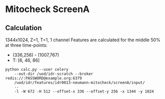 # Mitocheck ScreenA

## Calculation

1344x1024, Z=1, T=1, 1 channel
Features are calculated for the middle 50% at three time-points:
- (336,256) - (1007,767)
- T: [6, 46, 86]

```
python calc.py --user celery
    --out-dir /uod/idr-scratch --broker redis://:PASSWORD@example.org:6379
    /uod/idr/features/idr0013-neumann-mitocheck/screenA/input/
    --
    -l -W 672 -H 512 --offset-x 336 --offset-y 256 -x 1344 -y 1024
```
